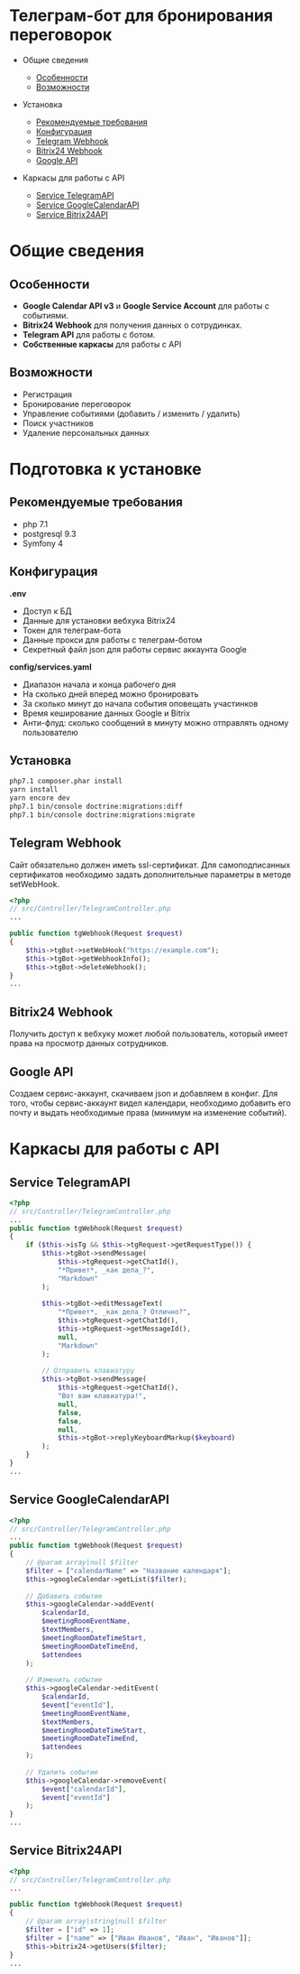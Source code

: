Телеграм-бот для бронирования переговорок
======

- Общие сведения
  - [Особенности](#Особенности)
  - [Возможности](#Возможности)
- Установка
  - [Рекомендуемые требования](#Рекомендуемые-требования)
  - [Конфигурация](#Конфигурация)
  - [Telegram Webhook](#Telegram-Webhook)
  - [Bitrix24 Webhook](#Bitrix24-Webhook)
  - [Google API](#Google-API)

- Каркасы для работы с API
  - [Service TelegramAPI](#Service-TelegramAPI)
  - [Service GoogleCalendarAPI](#Service-GoogleCalendarAPI)
  - [Service Bitrix24API](#Service-Bitrix24API)

Общие сведения
======

Особенности
------

- **Google Calendar API v3** и **Google Service Account** для работы с событиями. 
- **Bitrix24 Webhook** для получения данных о сотрудинках.
- **Telegram API** для работы с ботом.
- **Собственные каркасы** для работы с API

Возможности
------

- Регистрация
- Бронирование переговорок
- Управление событиями (добавить / изменить / удалить)
- Поиск участников
- Удаление персональных данных

Подготовка к установке
======

Рекомендуемые требования
------

- php 7.1
- postgresql 9.3
- Symfony 4

Конфигурация
------

**.env**
- Доступ к БД
- Данные для установки вебхука Bitrix24
- Токен для телеграм-бота
- Данные прокси для работы с телеграм-ботом
- Секретный файл json для работы сервис аккаунта Google

**config/services.yaml**
- Диапазон начала и конца рабочего дня
- На сколько дней вперед можно бронировать
- За сколько минут до начала события оповещать участинков
- Время кеширование данных Google и Bitrix
- Анти-флуд: сколько сообщений в минуту можно отправлять одному пользователю

Установка
------

```bash
php7.1 composer.phar install
yarn install
yarn encore dev
php7.1 bin/console doctrine:migrations:diff
php7.1 bin/console doctrine:migrations:migrate
```

Telegram Webhook
------

Сайт обязательно должен иметь ssl-сертификат. Для самоподписанных сертификатов необходимо задать дополнительные
параметры в методе setWebHook.
```php
<?php
// src/Controller/TelegramController.php
...

public function tgWebhook(Request $request)
{
    $this->tgBot->setWebHook("https://example.com");
    $this->tgBot->getWebhookInfo();
    $this->tgBot->deleteWebhook();
}
...
```

Bitrix24 Webhook
------

Получить доступ к вебхуку может любой пользователь, который имеет права на просмотр данных сотрудников.

Google API
------

Создаем сервис-аккаунт, скачиваем json и добавляем в конфиг. Для того, чтобы сервис-аккаунт видел календари, необходимо
добавить его почту и выдать необходимые права (минимум на изменение событий).

Каркасы для работы с API
======

Service TelegramAPI
------

```php
<?php
// src/Controller/TelegramController.php
...
public function tgWebhook(Request $request)
{
    if ($this->isTg && $this->tgRequest->getRequestType()) {
        $this->tgBot->sendMessage(
            $this->tgRequest->getChatId(),
            "*Привет*, _как дела_?",
            "Markdown"
        );
        
        $this->tgBot->editMessageText(
            "*Привет*, _как дела_? Отлично?",
            $this->tgRequest->getChatId(),
            $this->tgRequest->getMessageId(),
            null,
            "Markdown"
        );
        
        // Отправить клавиатуру
        $this->tgBot->sendMessage(
            $this->tgRequest->getChatId(),
            "Вот вам клавиатура!",
            null,
            false,
            false,
            null,
            $this->tgBot->replyKeyboardMarkup($keyboard)
        );
    }
}
...
```

Service GoogleCalendarAPI
------

```php
<?php
// src/Controller/TelegramController.php
...
public function tgWebhook(Request $request)
{
    // @param array|null $filter
    $filter = ["calendarName" => "Название календаря"];
    $this->googleCalendar->getList($filter);
    
    // Добавить событие
    $this->googleCalendar->addEvent(
        $calendarId,
        $meetingRoomEventName,
        $textMembers,
        $meetingRoomDateTimeStart,
        $meetingRoomDateTimeEnd,
        $attendees
    );
    
    // Изменить событие
    $this->googleCalendar->editEvent(
        $calendarId,
        $event["eventId"],
        $meetingRoomEventName,
        $textMembers,
        $meetingRoomDateTimeStart,
        $meetingRoomDateTimeEnd,
        $attendees
    );
    
    // Удалить событие
    $this->googleCalendar->removeEvent(
        $event["calendarId"], 
        $event["eventId"]
    );
}
...
```

Service Bitrix24API
------

```php
<?php
// src/Controller/TelegramController.php
...

public function tgWebhook(Request $request)
{
    // @param array|string|null $filter
    $filter = ["id" => 1];
    $filter = ["name" => ["Иван Иванов", "Иван", "Иванов"]];
    $this->bitrix24->getUsers($filter);
}
...
```